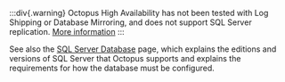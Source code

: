 :::div{.warning}
Octopus High Availability has not been tested with Log Shipping or Database Mirroring, and does not support SQL Server replication. [More information](/docs/administration/data/octopus-database/#highavailability)
:::

See also the [SQL Server Database](/docs/installation/sql-server-database) page, which explains the editions and versions of SQL Server that Octopus supports and explains the requirements for how the database must be configured.